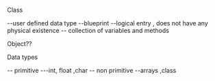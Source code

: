 Class

--user defined data type
--blueprint
--logical  entry , does not have any physical existence
-- collection of variables and methods


Object??


Data types

-- primitive ---int, float ,char
-- non  primitive --arrays ,class
